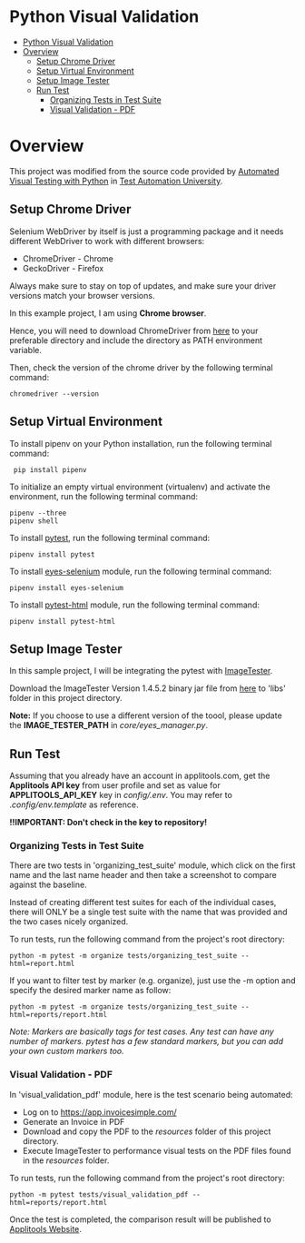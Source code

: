 # Python Visual Validation

- [Python Visual Validation](#python-visual-validation)
- [Overview](#overview)
  - [Setup Chrome Driver](#setup-chrome-driver)
  - [Setup Virtual Environment](#setup-virtual-environment)
  - [Setup Image Tester](#setup-image-tester)
  - [Run Test](#run-test)
    - [Organizing Tests in Test Suite](#organizing-tests-in-test-suite)
    - [Visual Validation - PDF](#visual-validation---pdf)

# Overview

This project was modified from the source code provided by [Automated Visual Testing with Python](https://testautomationu.applitools.com/visual-testing-python) in [Test Automation University](https://testautomationu.applitools.com/).


## Setup Chrome Driver

Selenium WebDriver by itself is just a programming package and it needs different WebDriver to work with different browsers:
* ChromeDriver - Chrome
* GeckoDriver - Firefox
  
Always make sure to stay on top of updates, and make sure your driver versions match your browser versions. 

In this example project, I am using **Chrome browser**. 

Hence, you will need to download ChromeDriver from [here](https://chromedriver.chromium.org/) to your preferable directory and include the directory as PATH environment variable.

Then, check the version of the chrome driver by the following terminal command:
```
chromedriver --version
```

## Setup Virtual Environment
To install pipenv on your Python installation, run the following terminal command:
```
 pip install pipenv
 ```

To initialize an empty virtual environment (virtualenv) and activate the environment, run the following terminal command:
 ```
 pipenv --three
 pipenv shell
```
To install [pytest](https://pypi.org/project/pytest/), run the following terminal command:
 ```
 pipenv install pytest
 ```
To install [eyes-selenium](https://chromedriver.chromium.org/) module, run the following terminal command:
 ```
 pipenv install eyes-selenium
 ```
To install [pytest-html](https://pypi.org/project/pytest-html/) module, run the following terminal command:
```
pipenv install pytest-html
```
## Setup Image Tester

In this sample project, I will be integrating the pytest with [ImageTester](https://help.applitools.com/hc/en-us/articles/360007188551-Image-Tester-Stand-alone-tool-for-images-comparison).

Download the ImageTester Version 1.4.5.2 binary jar file from [here](https://bintray.com/applitoolseyes/generic/ImageTester/1.4.5.2#files) to 'libs' folder in this project directory.

**Note:** If you choose to use a different version of the toool, please update the **IMAGE_TESTER_PATH** in *core/eyes_manager.py*.

## Run Test

Assuming that you already have an account in applitools.com, get the **Applitools API key** from user profile and set as value for **APPLITOOLS_API_KEY** key in *config/.env*. You may refer to .*config/env.template* as reference.

**!!IMPORTANT: Don't check in the key to repository!**

### Organizing Tests in Test Suite

There are two tests in 'organizing_test_suite' module, which click on the first name and the last name header and then take a screenshot to compare against the baseline.

Instead of creating different test suites for each of the individual cases, there will ONLY be a single test suite with the name that was provided and the two cases nicely organized.

To run tests, run the following command from the project's root directory:
```
python -m pytest -m organize tests/organizing_test_suite --html=report.html 
```

If you want to filter test by marker (e.g. organize), just use the -m option and specify the desired marker name as follow:
```
python -m pytest -m organize tests/organizing_test_suite --html=reports/report.html 
```
*Note: Markers are basically tags for test cases. Any test can have any number of markers. pytest has a few standard markers, but you can add your own custom markers too.*

### Visual Validation - PDF

In 'visual_validation_pdf' module, here is the test scenario being automated:
* Log on to https://app.invoicesimple.com/
* Generate an Invoice in PDF
* Download and copy the PDF to the *resources* folder of this project directory.
* Execute ImageTester to performance visual tests on the PDF files found in the *resources* folder.
  
To run tests, run the following command from the project's root directory:
```
python -m pytest tests/visual_validation_pdf --html=reports/report.html 
```
Once the test is completed, the comparison result will be published to [Applitools Website](https://eyes.applitools.com/app/test-results).
